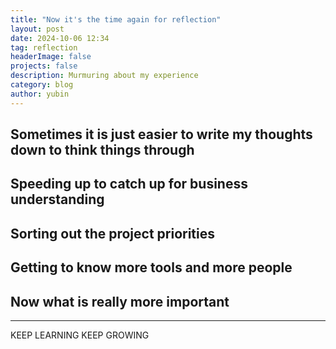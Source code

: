 ```yaml
---
title: "Now it's the time again for reflection"
layout: post
date: 2024-10-06 12:34
tag: reflection
headerImage: false
projects: false
description: Murmuring about my experience
category: blog
author: yubin
---
```


Sometimes it is just easier to write my thoughts down to think things through
---

## Speeding up to catch up for business understanding



## Sorting out the project priorities



## Getting to know more tools and more people



## Now what is really more important


---

KEEP LEARNING
KEEP GROWING

